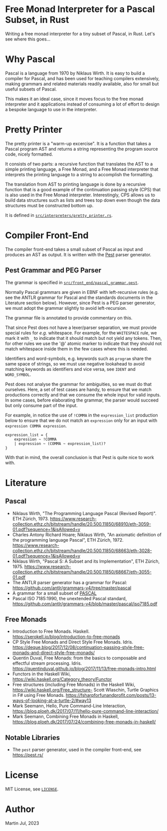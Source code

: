 # Free Monad Interpreter for a Pascal Subset, in Rust

Writing a free monad interpreter for a tiny subset of Pascal, in Rust.
Let's see where this goes...

# Why Pascal

Pascal is a language from 1970 by Niklaus Wirth.
It is easy to build a compiler for Pascal, and has been used for teaching compilers extensively,
making grammars and related materials readily available, also for small but useful subsets of Pascal.

This makes it an ideal case, since it moves focus to the free monad interpreter and it applications
instead of consuming a lot of effort to design a bespoke language to use in the interpreter.

# Pretty Printer
The pretty printer is a "warm-up excercise". It is a function that takes a Pascal program AST and returns a string
representing the program source code, nicely formatted.

It consists of two parts: a recursive function that translates the AST to a simple printing language, a Free Monad, and
a Free Monad interpreter that interprets the printing language to a string to accomplish the formatting.

The translation from AST to printing language is done by a recursive function that is a good example of the continuation
passing style (CPS) that is also used in the Free Monad interpreter. Interestingly, CPS allows us to build data structures 
such as lists and trees top down even though the data structures must be constructed bottom up.

It is defined in [`src/interpreters/pretty_printer.rs`](src/intepreters/pretty_printer.rs).

# Compiler Front-End
The compiler front-end takes a small subset of Pascal as input and produces an AST as output.
It is written with the [Pest](http://pest.rs) parser generator.

## Pest Grammar and PEG Parser
The grammar is specified in [`src/front_end/pascal_grammar.pest`](src/front_end/pascal_grammar.pest).

Normally Pascal grammars are given in EBNF with left-recursive rules (e.g. see the ANTLR grammar for Pascal and 
the standards documents in the Literature section below). However, since Pest is a PEG parser generator, 
we must adopt the grammar slightly to avoid left-recursion.

The grammar file is annotated to provide commentary on this.

That since Pest does not have a lexer/parser separation, we must provide special rules for *e.g.* whitespace. 
For example, for the `WHITESPACE` rule, we mark it with `_` to indicate that it should match but not yield any tokens.
Then, for other rules we use the '@' atomic marker to indicate that they should not match whitespace inside them
in the few cases where this is needed. 

Identifiers and word-symbols, e.g. keywords such as `program` share the same space of strings, so we must use
negative lookahead to avoid matching keywords as identifiers and vice versa, see `IDENT` and `WORD_SYMBOL`.

Pest does not analyse the grammar for ambiguities, so we must do that ourselves. Here, a set of test cases 
are handy, to ensure that we match productions correctly and that we consume the whole input for valid inputs.
In some cases, before elaborating the grammar, the parser would succeed but only consume part of the input.

For example, in notice the use of `!COMMA` in the `expression_list` production below to ensure that we do not
match an `expression` only for an input with `expression COMMA expression`.

```
expression_list = {
    expression ~ !COMMA
    | expression ~ (COMMA ~ expression_list)?
}
```

With that in mind, the overall conclusion is that Pest is quite nice to work with.

# Literature

## Pascal

- Niklaus Wirth, "The Programming Language Pascal (Revised Report)". ETH Zürich,
  1973. https://www.research-collection.ethz.ch/bitstream/handle/20.500.11850/68910/eth-3059-01.pdf?sequence=1&isAllowed=y
- Charles Antony Richard Hoare; Niklaus Wirth, "An axiomatic definition of the programming language Pascal", ETH Zürich,
  1972. https://www.research-collection.ethz.ch/bitstream/handle/20.500.11850/68663/eth-3028-01.pdf?sequence=1&isAllowed=y
- Niklaus Wirth, "Pascal S: A Subset and its Implementation", ETH Zürich,
  1975. https://www.research-collection.ethz.ch/bitstream/handle/20.500.11850/68667/eth-3055-01.pdf
- The ANTLR parser generator has a grammar for Pascal: https://github.com/antlr/grammars-v4/tree/master/pascal
- A grammar for a small subset of [PASCAL](https://www2.seas.gwu.edu/~hchoi/teaching/cs160d/pascal.pdf)
- Pascal ISO 7185:1990, the unextended Pascal standard, https://github.com/antlr/grammars-v4/blob/master/pascal/iso7185.pdf 

## Free Monads

- Introduction to Free Monads. Haskell. https://serokell.io/blog/introduction-to-free-monads
- CP Style Free Monads and Direct Style Free Monads.
  Idris. https://deque.blog/2017/12/08/continuation-passing-style-free-monads-and-direct-style-free-monads/
- Quentin Duval, Free Monads: from the basics to composable and effectful stream processing.
  Idris. https://quentinduval.github.io/blog/2017/11/13/free-monads-intro.html
- Functors in the Haskell Wiki, https://wiki.haskell.org/Category_theory/Functor
- Free structures (including Free Monads) in the Haskell Wiki, https://wiki.haskell.org/Free_structure- Scott Wlaschin,
  Turtle Graphics in F# using Free
  Monads. https://fsharpforfunandprofit.com/posts/13-ways-of-looking-at-a-turtle-2/#way13
- Mark Seemann, Hello, Pure Command-Line
  Interaction, https://blog.ploeh.dk/2017/07/11/hello-pure-command-line-interaction/
- Mark Seemann, Combining Free Monads in Haskell, https://blog.ploeh.dk/2017/07/24/combining-free-monads-in-haskell/

## Notable Libraries
- The `pest` parser generator, used in the compiler front-end, see https://pest.rs/

# License
MIT License, see [`LICENSE`](LICENSE).

# Author
Martin Jul, 2023